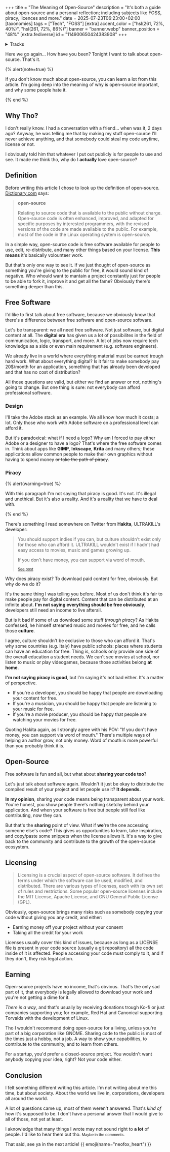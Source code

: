 +++
title = "The Meaning of Open-Source"
description = "It's both a guide about open-source and a personal reflection; including subjects like FOSS, piracy, licences and more."
date = 2025-07-23T06:23:00+02:00
[taxonomies]
tags = ["Tech", "FOSS"]
[extra]
accent_color = ["hsl(261, 72%, 40%)", "hsl(261, 72%, 86%)"]
banner = "banner.webp"
banner_position = "48%"
[extra.fediverse]
id = "114900650424383908"
+++

<details>
<summary>Tracks</summary>

From now on I'm mentioning the music I'm listening to while writing every article.

I highly suggest reading while listening to these tracks (or the author) to be on the same wavelength I was at the time of publishing. You're not forced to, it's a thing you can do if you're a regular on my website and enjoy what I say.

For this article, I listened to **Billie Eilish**. I don't have any specific tracks list to give you because I played the author on shuffle. **BUT** if you want something specific, play her <a class="external" target="_blank" href="https://album.link/i/1440898929/">**dont smile at me**</a> EP.

</details>

Here we go again... How have you been? Tonight I want to talk about open-source. That's it.

{% alert(note=true) %}

If you don't know much about open-source, you can learn a lot from this article. I'm going deep into the meaning of why is open-source important, and why some people hate it.

{% end %}

## Why Tho?

I don't really know. I had a conversation with a friend... when was it, 2 days ago? Anyway, he was telling me that by making my stuff open-source I'll never achieve anything, and that somebody could steal my code anytime, license or not.

I obviously told him that whatever I put out publicly is for people to use and see. It made me think tho, why do I **actually** love open-source?

## Definition

Before writing this article I chose to look up the definition of open-source. [Dictionary.com](https://www.dictionary.com/browse/open%20source/) says:

> <strong class="title">open-source</strong>
>
> Relating to source code that is available to the public without charge. Open-source code is often enhanced, improved, and adapted for specific purposes by interested programmers, with the revised versions of the code are made available to the public. For example, most of the code in the Linux operating system is open-source.

In a simple way, open-source code is free software available for people to use, edit, re-distribute, and many other things based on your license. **This means** it's basically volounteer work.

But that's only one way to see it. If we just thought of open-source as something you're giving to the public for free, it would sound kind of negative. Who whould want to mantain a project constantly just for people to be able to fork it, improve it and get all the fame? Obviously there's something deeper than this.

## Free Software

I'd like to first talk about free software, because we obviously know that there's a difference between free software and open-source software.

Let's be transparent: we all need free software. Not just software, but digital content at all. The **digital era** has given us a lot of possibilites in the field of communication, logic, transport, and more. A lot of jobs now require tech knowledge as a side or even main requirement (e.g. software engineers).

We already live in a world where everything material must be earned trough hard work. What about everything digital? Is it fair to make somebody pay 20$/month for an application, something that has already been developed and that has no cost of distribution?

All those questions are valid, but either we find an answer or not, nothing's going to change. But one thing is sure: not everybody can afford professional software.

### Design

I'll take the Adobe stack as an example. We all know how much it costs; a lot. Only those who work with Adobe software on a professional level can afford it.

But it's paradoxical: what if I need a logo? Why am I forced to pay either Adobe or a designer to have a logo? That's where the free software comes in. Think about apps like **GIMP**, **Inkscape**, **Krita** and many others; these applications allow common people to make their own graphics without having to spend money ~~or take the path of piracy~~.

### Piracy

{% alert(warning=true) %}

With this paragraph I'm not saying that piracy is good. It's not. It's illegal and unethical. But it's also a reality. And it's a reality that we have to deal with.

{% end %}

There's something I read somewhere on Twitter from **Hakita**, ULTRAKILL's developer:

> You should support indies if you can, but culture shouldn't exist only for those who can afford it. ULTRAKILL wouldn't exist if I hadn't had easy access to movies, music and games growing up.
>
> If you don't have money, you can support via word of mouth.
> 
> <small><a class="external" href="https://x.com/HakitaDev/status/1797245014268891236">See post</a></small>

Why does piracy exist? To download paid content for free, obviously. But why do we do it?

It's the same thing I was telling you before. Most of us don't think it's fair to make people pay for digital content. Content that can be distributed at an infinite about. **I'm not saying everything should be free obviously**, developers still need an income to live afterall.

But is it bad if some of us download some stuff *through piracy*? As Hakita confessed, he himself streamed music and movies for free, and he calls those **culture**.

I agree, culture shouldn't be exclusive to those who can afford it. That's why some countries (e.g. Italy) have public schools: places where students can have an education for free. Thing is, schools only provide one side of the overall education a student needs. We can't see movies at school, nor listen to music or play videogames, because those activities belong **at home**.

**I'm not saying piracy is good**, but I'm saying it's not bad either. It's a matter of perspective.

- If you're a developer, you should be happy that people are downloading your content for free.
- If you're a musician, you should be happy that people are listening to your music for free.
- If you're a movie producer, you should be happy that people are watching your movies for free.

Quoting Hakita again, as I strongly agree with his POV: "If you don't have money, you can support via word of mouth." There's multiple ways of helping an author grow, not only money. Word of mouth is more powerful than you probably think it is.

## Open-Source

Free software is fun and all, but what about **sharing your code too**?

Let's just talk about software again. Wouldn't it just be okay to distribute the compiled result of your project and let people use it? **It depends.**

**In my opinion**, sharing your code means being transparent about your work. You're honest, you show people there's nothing sketchy behind your application. And when your software is free but people still feel like contributing, now they can.

But that's the **sharing** point of view. What if **we**'re the one accessing someone else's code? This gives us opportunities to learn, take inspiration, and copy/paste some snippets when the license allows it. It's a way to give back to the community and contribute to the growth of the open-source ecosystem.

## Licensing

> Licensing is a crucial aspect of open-source software. It defines the terms under which the software can be used, modified, and distributed. There are various types of licenses, each with its own set of rules and restrictions. Some popular open-source licenses include the MIT License, Apache License, and GNU General Public License (GPL).

Obviously, open-source brings many risks such as somebody copying your code without giving you any credit, and either:

- Earning money off your project without your consent
- Taking all the credit for your work

Licenses usually cover this kind of issues, because as long as a LICENSE file is present in your code source (usually a git repository) all the code inside of it is affected. People accessing your code must comply to it, and if they don't, they risk legal action.

## Earning

Open-source projects have no income, that's obvious. That's the only sad part of it, that everybody is legally allowed to download your work and you're not getting a dime for it.

*There is a way*, and that's usually by receiving donations trough Ko-fi or just companies supporting you; for example, Red Hat and Canonical supporting Torvalds with the development of Linux.

Tho I wouldn't recommend doing open-source for a living, unless you're part of a big corporation like GNOME. Sharing code to the public is most of the times just a hobby, not a job. A way to show your capabilities, to contribute to the community, and to learn from others.

For a startup, you'd prefer a closed-source project. You wouldn't want anybody copying your idea, right? Not your code either.

## Conclusion

I felt something different writing this article. I'm not writing about me this time, but about society. About the world we live in, corporations, developers all around the world.

A lot of questions came up, most of them weren't answered. That's *kind of* how it's supposed to be. I don't have a personal answer that I would give to all of those, not yet at least.

I aknowledge that many things I wrote may not sound right to **a lot** of people. I'd like to hear them out tho. <small>Maybe in the comments.</small>

That said, see ya in the next article! {{ emoji(name="neofox_heart") }}
